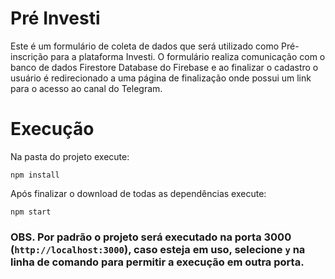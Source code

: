 # Pré Investi

Este é um formulário de coleta de dados que será utilizado como Pré-inscrição para a plataforma Investi. O formulário realiza comunicação com o banco de dados Firestore Database do Firebase e ao finalizar o cadastro o usuário é redirecionado a uma página de finalização onde possui um link para o acesso ao canal do Telegram.

# Execução

Na pasta do projeto execute:

`npm install`

Após finalizar o download de todas as dependências execute:

`npm start`

### OBS. Por padrão o projeto será executado na porta 3000 (`http://localhost:3000`), caso esteja em uso, selecione `y` na linha de comando para permitir a execução em outra porta.
